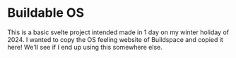 # Buildable OS

This is a basic svelte project intended made in 1 day on my winter holiday of 2024. I wanted to copy the OS feeling website of Buildspace and copied it here! We'll see if I end up using this somewhere else.
